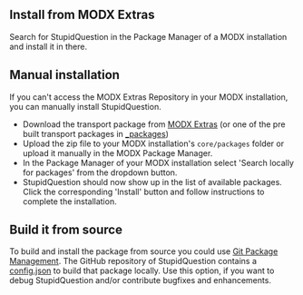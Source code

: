 ## Install from MODX Extras

Search for StupidQuestion in the Package Manager of a MODX installation and
install it in there.

## Manual installation

If you can't access the MODX Extras Repository in your MODX installation, you
can manually install StupidQuestion.

* Download the transport package from [MODX Extras](http://modx.com/extras/package/stupidquestion) (or one of the pre built transport packages in [_packages](https://github.com/Jako/StupidQuestion/tree/master/_packages))
* Upload the zip file to your MODX installation's `core/packages` folder or upload it manually in the MODX Package Manager.
* In the Package Manager of your MODX installation select 'Search locally for packages' from the dropdown button.
* StupidQuestion should now show up in the list of available packages. Click the corresponding 'Install' button and follow instructions to complete the installation.

## Build it from source

To build and install the package from source you could use [Git Package
Management](https://github.com/TheBoxer/Git-Package-Management). The GitHub
repository of StupidQuestion contains a
[config.json](https://github.com/Jako/StupidQuestion/blob/master/_build/config.json)
to build that package locally. Use this option, if you want to debug
StupidQuestion and/or contribute bugfixes and enhancements.
